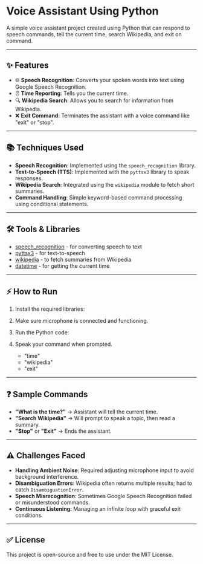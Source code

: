 # Voice Assistant Using Python

A simple voice assistant project created using Python that can respond to  speech commands, tell the current time, search Wikipedia, and exit on command.

---

## ✨ Features

* 🌐 **Speech Recognition**: Converts your spoken words into text using Google Speech Recognition.
* ⏰ **Time Reporting**: Tells you the current time.
* 🔍 **Wikipedia Search**: Allows you to search for information from Wikipedia.
* ❌ **Exit Command**: Terminates the assistant with a voice command like "exit" or "stop".

---

## 📚 Techniques Used

* **Speech Recognition**: Implemented using the `speech_recognition` library.
* **Text-to-Speech (TTS)**: Implemented with the `pyttsx3` library to speak responses.
* **Wikipedia Search**: Integrated using the `wikipedia` module to fetch short summaries.
* **Command Handling**: Simple keyword-based command processing using conditional statements.

---

## 🛠️ Tools & Libraries

* [speech\_recognition](https://pypi.org/project/SpeechRecognition/) - for converting speech to text
* [pyttsx3](https://pypi.org/project/pyttsx3/) - for text-to-speech
* [wikipedia](https://pypi.org/project/wikipedia/) - to fetch summaries from Wikipedia
* [datetime](https://docs.python.org/3/library/datetime.html) - for getting the current time

---

## ⚡ How to Run

1. Install the required libraries:

2. Make sure  microphone is connected and functioning.

3. Run the Python code:

4. Speak your command when prompted.

   * "time"
   * "wikipedia"
   * "exit"

---

## ❓ Sample Commands

* **"What is the time?"**  → Assistant will tell the current time.
* **"Search Wikipedia"** → Will prompt to speak a topic, then read a summary.
* **"Stop"** or **"Exit"** → Ends the assistant.

---

## ⚠ Challenges Faced

* **Handling Ambient Noise**: Required adjusting microphone input to avoid background interference.
* **Disambiguation Errors**: Wikipedia often returns multiple results; had to catch `DisambiguationError`.
* **Speech Misrecognition**: Sometimes Google Speech Recognition failed or misunderstood commands.
* **Continuous Listening**: Managing an infinite loop with graceful exit conditions.



---

## ✅ License

This project is open-source and free to use under the MIT License.
